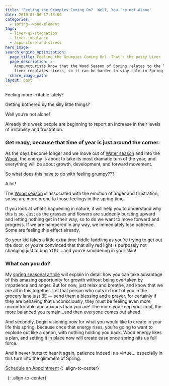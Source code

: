 ```yaml
---
title: 'Feeling the Grumpies Coming On?  Well, You''re not Alone'
date: 2010-03-06 17:18:00
categories:
  - spring--wood-element
tags:
  - liver-qi-stagnation
  - liver-imbalance
  - acpuncture-and-stress
hero_image:
search_engine_optimization:
  page_title: Feeling the Grumpies Coming On?  That's the pesky Liver
  page_description: >-
    Acupuncturists know that the Wood Season of Spring relates to the liver. The
    liver regulates stress, so it can be harder to stay calm in Spring.
  share_image_path:
layout: post
---
```


Feeling more irritable lately?

Getting bothered by the silly little things?

Well you’re not alone!

Already this week people are beginning to report an increase in their levels of irritability and frustration.

### Get ready, because that time of year is just around the corner.

As the days become longer and we move out of [Water season](http://www.wisdomwaysacupuncture.com/2018/01/12/the-depths-of-water-will-keep-you-balanced-this-winter/) and into the [Wood](http://www.wisdomwaysacupuncture.com/2018/04/15/wood-element-agitation-tips/), the energy is about to take its most dramatic turn of the year, and everything will be about growth, development, and forward movement.

So what does this have to do with feeling grumpy???

A lot!

The [Wood season](http://www.wisdomwaysacupuncture.com/2018/05/10/the-wood-element-of-acupuncture-theory/) is associated with the emotion of anger and frustration, so we are more prone to those feelings in the spring time.

If you look at what’s happening in nature, it will help you to understand why this is so. Just as the grasses and flowers are suddenly bursting upward and letting nothing get in their way, so to do we want to move forward and progress. If we are hampered in any way, we immediately lose patience. Some are feeling this effect already.

So your kid takes a little extra time fiddle faddling as you’re trying to get out the door, or you’re convinced that that silly red light is purposely not changing just to bug YOU …and you’re smoldering in your skin!

### What can you do?

My [spring seasonal article](/2011/03/21/its-wood-season-tips-for-keeping-your-liver-happy-this-spring/) will explain in detail how you can take advantage of this amazing opportunity for growth without being overtaken by impatience and anger. But for now, just relax and breathe, and know that we are all in this together. Let that person who cuts in front of you in the grocery lane just BE — send them a blessing and a prayer, for certainly if they are behaving that unconsciously, they must be feeling even more uncomfortable and anxious than you are! The more you keep your cool, the more balanced you remain…and then everyone comes out ahead.

And secondly, begin visioning now for what you would like to create in your life this spring, because once that energy rises, you’re going to want to explode out like a canon, with nothing holding you back. Wood energy likes a plan, and setting it in place now will create ease once spring hits us full force.

And it never hurts to hear it again, patience indeed is a virtue… especially in this turn into the glimmers of Spring.

[Schedule an Appointment](/make-an-appointment/)
{: .align-to-center}

**&nbsp;**
{: .align-to-center}